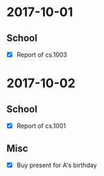 # 2017-10-01

## School

- [x] Report of cs.1003

# 2017-10-02

## School

- [x] Report of cs.1001

## Misc

- [x] Buy present for A's birthday
